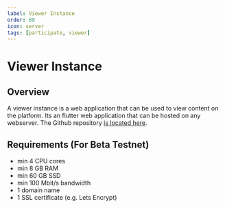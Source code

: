 ```yaml
---
label: Viewer Instance
order: 89
icon: server
tags: [participate, viewer]
---
```


# Viewer Instance

## Overview

A viewer instance is a web application that can be used to view content on the platform. Its an flutter web application that can be hosted on any webserver. The Github repository [is located here](https://github.com/fr0gsite/FlutterFr0g).

## Requirements (For Beta Testnet)

* min 4 CPU cores
* min 8 GB RAM
* min 60 GB SSD
* min 100 Mbit/s bandwidth
* 1 domain name
* 1 SSL certificate (e.g. Lets Encrypt)